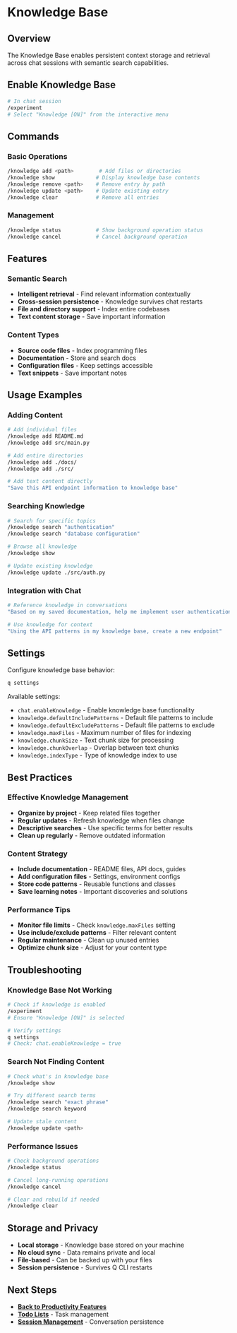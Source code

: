 # Knowledge Base

## Overview

The Knowledge Base enables persistent context storage and retrieval across chat sessions with semantic search capabilities.

## Enable Knowledge Base

```bash
# In chat session
/experiment
# Select "Knowledge [ON]" from the interactive menu
```

## Commands

### Basic Operations
```bash
/knowledge add <path>        # Add files or directories
/knowledge show             # Display knowledge base contents
/knowledge remove <path>    # Remove entry by path
/knowledge update <path>    # Update existing entry
/knowledge clear            # Remove all entries
```

### Management
```bash
/knowledge status           # Show background operation status
/knowledge cancel           # Cancel background operation
```

## Features

### Semantic Search
- **Intelligent retrieval** - Find relevant information contextually
- **Cross-session persistence** - Knowledge survives chat restarts
- **File and directory support** - Index entire codebases
- **Text content storage** - Save important information

### Content Types
- **Source code files** - Index programming files
- **Documentation** - Store and search docs
- **Configuration files** - Keep settings accessible
- **Text snippets** - Save important notes

## Usage Examples

### Adding Content
```bash
# Add individual files
/knowledge add README.md
/knowledge add src/main.py

# Add entire directories
/knowledge add ./docs/
/knowledge add ./src/

# Add text content directly
"Save this API endpoint information to knowledge base"
```

### Searching Knowledge
```bash
# Search for specific topics
/knowledge search "authentication"
/knowledge search "database configuration"

# Browse all knowledge
/knowledge show

# Update existing knowledge
/knowledge update ./src/auth.py
```

### Integration with Chat
```bash
# Reference knowledge in conversations
"Based on my saved documentation, help me implement user authentication"

# Use knowledge for context
"Using the API patterns in my knowledge base, create a new endpoint"
```

## Settings

Configure knowledge base behavior:
```bash
q settings
```

Available settings:
- `chat.enableKnowledge` - Enable knowledge base functionality
- `knowledge.defaultIncludePatterns` - Default file patterns to include
- `knowledge.defaultExcludePatterns` - Default file patterns to exclude
- `knowledge.maxFiles` - Maximum number of files for indexing
- `knowledge.chunkSize` - Text chunk size for processing
- `knowledge.chunkOverlap` - Overlap between text chunks
- `knowledge.indexType` - Type of knowledge index to use

## Best Practices

### Effective Knowledge Management
- **Organize by project** - Keep related files together
- **Regular updates** - Refresh knowledge when files change
- **Descriptive searches** - Use specific terms for better results
- **Clean up regularly** - Remove outdated information

### Content Strategy
- **Include documentation** - README files, API docs, guides
- **Add configuration files** - Settings, environment configs
- **Store code patterns** - Reusable functions and classes
- **Save learning notes** - Important discoveries and solutions

### Performance Tips
- **Monitor file limits** - Check `knowledge.maxFiles` setting
- **Use include/exclude patterns** - Filter relevant content
- **Regular maintenance** - Clean up unused entries
- **Optimize chunk size** - Adjust for your content type

## Troubleshooting

### Knowledge Base Not Working
```bash
# Check if knowledge is enabled
/experiment
# Ensure "Knowledge [ON]" is selected

# Verify settings
q settings
# Check: chat.enableKnowledge = true
```

### Search Not Finding Content
```bash
# Check what's in knowledge base
/knowledge show

# Try different search terms
/knowledge search "exact phrase"
/knowledge search keyword

# Update stale content
/knowledge update <path>
```

### Performance Issues
```bash
# Check background operations
/knowledge status

# Cancel long-running operations
/knowledge cancel

# Clear and rebuild if needed
/knowledge clear
```

## Storage and Privacy

- **Local storage** - Knowledge base stored on your machine
- **No cloud sync** - Data remains private and local
- **File-based** - Can be backed up with your files
- **Session persistence** - Survives Q CLI restarts

## Next Steps

- **[Back to Productivity Features](../09-productivity-features.md)**
- **[Todo Lists](./09a-todo-lists.md)** - Task management
- **[Session Management](./09d-session-management.md)** - Conversation persistence
